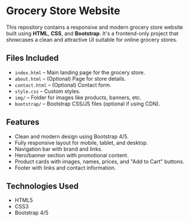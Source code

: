 # Grocery Store Website

This repository contains a responsive and modern grocery store website built using **HTML**, **CSS**, and **Bootstrap**. It's a frontend-only project that showcases a clean and attractive UI suitable for online grocery stores.

## Files Included

- `index.html` – Main landing page for the grocery store.
- `about.html` – (Optional) Page for store details.
- `contact.html` – (Optional) Contact form.
- `style.css` – Custom styles.
- `img/` – Folder for images like products, banners, etc.
- `bootstrap/` – Bootstrap CSS/JS files (optional if using CDN).

## Features

- Clean and modern design using Bootstrap 4/5.
- Fully responsive layout for mobile, tablet, and desktop.
- Navigation bar with brand and links.
- Hero/banner section with promotional content.
- Product cards with images, names, prices, and "Add to Cart" buttons.
- Footer with links and contact information.

##  Technologies Used

- HTML5
- CSS3
- Bootstrap 4/5
